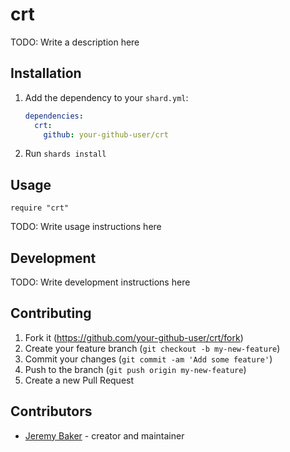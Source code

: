 # crt

TODO: Write a description here

## Installation

1. Add the dependency to your `shard.yml`:

   ```yaml
   dependencies:
     crt:
       github: your-github-user/crt
   ```

2. Run `shards install`

## Usage

```crystal
require "crt"
```

TODO: Write usage instructions here

## Development

TODO: Write development instructions here

## Contributing

1. Fork it (<https://github.com/your-github-user/crt/fork>)
2. Create your feature branch (`git checkout -b my-new-feature`)
3. Commit your changes (`git commit -am 'Add some feature'`)
4. Push to the branch (`git push origin my-new-feature`)
5. Create a new Pull Request

## Contributors

- [Jeremy Baker](https://github.com/your-github-user) - creator and maintainer
